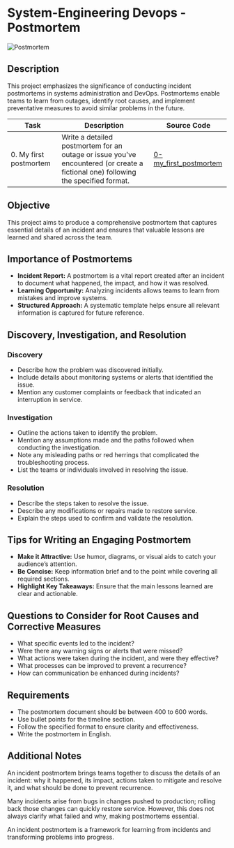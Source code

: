 # System-Engineering Devops - Postmortem

![Postmortem](https://github.com/user-attachments/assets/e1389448-8493-4cac-ad3a-e9891ec873fb)

## Description

This project emphasizes the significance of conducting incident postmortems in systems administration and DevOps. Postmortems enable teams to learn from outages, identify root causes, and implement preventative measures to avoid similar problems in the future.

| Task | Description | Source Code |
|------|-------------|-------------|
| 0. My first postmortem | Write a detailed postmortem for an outage or issue you've encountered (or create a fictional one) following the specified format. | [0-my_first_postmortem](./0-my_first_postmortem) |

## Objective

This project aims to produce a comprehensive postmortem that captures essential details of an incident and ensures that valuable lessons are learned and shared across the team.

## Importance of Postmortems

- **Incident Report:** A postmortem is a vital report created after an incident to document what happened, the impact, and how it was resolved.
- **Learning Opportunity:** Analyzing incidents allows teams to learn from mistakes and improve systems.
- **Structured Approach:** A systematic template helps ensure all relevant information is captured for future reference.

## Discovery, Investigation, and Resolution

### Discovery

- Describe how the problem was discovered initially.
- Include details about monitoring systems or alerts that identified the issue.
- Mention any customer complaints or feedback that indicated an interruption in service.

### Investigation

- Outline the actions taken to identify the problem.
- Mention any assumptions made and the paths followed when conducting the investigation.
- Note any misleading paths or red herrings that complicated the troubleshooting process.
- List the teams or individuals involved in resolving the issue.

### Resolution

- Describe the steps taken to resolve the issue.
- Describe any modifications or repairs made to restore service.
- Explain the steps used to confirm and validate the resolution.

## Tips for Writing an Engaging Postmortem

- **Make it Attractive:** Use humor, diagrams, or visual aids to catch your audience’s attention.
- **Be Concise:** Keep information brief and to the point while covering all required sections.
- **Highlight Key Takeaways:** Ensure that the main lessons learned are clear and actionable.

## Questions to Consider for Root Causes and Corrective Measures

- What specific events led to the incident?
- Were there any warning signs or alerts that were missed?
- What actions were taken during the incident, and were they effective?
- What processes can be improved to prevent a recurrence?
- How can communication be enhanced during incidents?

## Requirements

- The postmortem document should be between 400 to 600 words.
- Use bullet points for the timeline section.
- Follow the specified format to ensure clarity and effectiveness.
- Write the postmortem in English.

## Additional Notes

An incident postmortem brings teams together to discuss the details of an incident: why it happened, its impact, actions taken to mitigate and resolve it, and what should be done to prevent recurrence.

Many incidents arise from bugs in changes pushed to production; rolling back those changes can quickly restore service. However, this does not always clarify what failed and why, making postmortems essential.

An incident postmortem is a framework for learning from incidents and transforming problems into progress.
